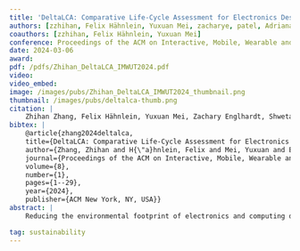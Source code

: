 ```yaml
---
title: 'DeltaLCA: Comparative Life-Cycle Assessment for Electronics Design'
authors: [zzhihan, Felix Hähnlein, Yuxuan Mei, zacharye, patel, Adriana Schulz, vikram]
coauthors: [zzhihan, Felix Hähnlein, Yuxuan Mei]
conference: Proceedings of the ACM on Interactive, Mobile, Wearable and Ubiquitous Technologies (IMWUT), 2024
date: 2024-03-06
award:
pdf: /pdfs/Zhihan_DeltaLCA_IMWUT2024.pdf
video: 
video_embed:
image: /images/pubs/Zhihan_DeltaLCA_IMWUT2024_thumbnail.png
thumbnail: /images/pubs/deltalca-thumb.png
citation: |
    Zhihan Zhang, Felix Hähnlein, Yuxuan Mei, Zachary Englhardt, Shwetak Patel, Adriana Schulz, and Vikram Iyer. 2024. DeltaLCA: Comparative Life-Cycle Assessment for Electronics Design. Proceedings of the ACM on Interactive, Mobile, Wearable and Ubiquitous Technologies 8, 1: 1–29. https://doi.org/10.1145/3643561
bibtex: |
    @article{zhang2024deltalca,
    title={DeltaLCA: Comparative Life-Cycle Assessment for Electronics Design},
    author={Zhang, Zhihan and H{\"a}hnlein, Felix and Mei, Yuxuan and Englhardt, Zachary and Patel, Shwetak and Schulz, Adriana and Iyer, Vikram},
    journal={Proceedings of the ACM on Interactive, Mobile, Wearable and Ubiquitous Technologies},
    volume={8},
    number={1},
    pages={1--29},
    year={2024},
    publisher={ACM New York, NY, USA}}
abstract: |
    Reducing the environmental footprint of electronics and computing devices requires new tools that empower designers to make informed decisions about sustainability during the design process itself. This is not possible with current tools for life cycle assessment (LCA) which require substantial domain expertise and time to evaluate the numerous chips and other components that make up a device. We observe first that informed decision-making does not require absolute metrics and can instead be done by comparing designs. Second, we can use domain-specific heuristics to perform these comparisons. We combine these insights to develop DeltaLCA, an open-source interactive design tool that addresses the dual challenges of automating life cycle inventory generation and data availability by performing comparative analyses of electronics designs. Users can upload standard design files from Electronic Design Automation (EDA) software and the tool will guide them through determining which one has greater carbon footprints. DeltaLCA leverages electronics-specific LCA datasets and heuristics and tries to automatically rank the two designs, prompting users to provide additional information only when necessary. We show through case studies DeltaLCA achieves the same result as evaluating full LCAs, and that it accelerates LCA comparisons from eight expert-hours to a single click for devices with ~30 components, and 15 minutes for more complex devices with ~100 components.

tag: sustainability
---
```

